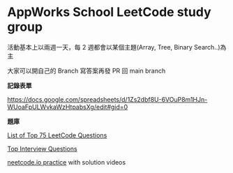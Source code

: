 # AppWorks School LeetCode study group
活動基本上以兩週一天，每 2 週都會以某個主題(Array, Tree, Binary Search..)為主

大家可以開自己的 Branch 寫答案再發 PR 回 main branch

**記錄表單**

https://docs.google.com/spreadsheets/d/1Zs2dbf8U-6VOuP8m1HJn-WUoaFpULWvkaWzHtpabsXg/edit#gid=0

**題庫**

[List of Top 75 LeetCode Questions](https://www.teamblind.com/post/New-Year-Gift---Curated-List-of-Top-75-LeetCode-Questions-to-Save-Your-Time-OaM1orEU)

[Top Interview Questions](https://leetcode.com/explore/interview/card/top-interview-questions-easy/)

[neetcode.io practice](https://neetcode.io/practice) with solution videos
